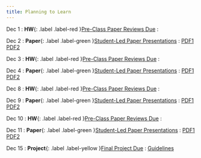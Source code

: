 ```yaml
---
title: Planning to Learn
---
```


Dec 1
: **HW**{: .label .label-red }[Pre-Class Paper Reviews Due](#)
  : [](#)

Dec 2
: **Paper**{: .label .label-green }[Student-Led Paper Presentations](#)
  : [PDF1](#) [PDF2](#)

Dec 3
: **HW**{: .label .label-red }[Pre-Class Paper Reviews Due](#)
  : [](#)

Dec 4
: **Paper**{: .label .label-green }[Student-Led Paper Presentations](#)
  : [PDF1](#) [PDF2](#)

Dec 8
: **HW**{: .label .label-red }[Pre-Class Paper Reviews Due](#)
  : [](#)

Dec 9
: **Paper**{: .label .label-green }[Student-Led Paper Presentations](#)
  : [PDF1](#) [PDF2](#)

Dec 10
: **HW**{: .label .label-red }[Pre-Class Paper Reviews Due](#)
  : [](#)

Dec 11
: **Paper**{: .label .label-green }[Student-Led Paper Presentations](#)
  : [PDF1](#) [PDF2](#)

Dec 15
: **Project**{: .label .label-yellow }[Final Project Due](#)
  : [Guidelines](#)